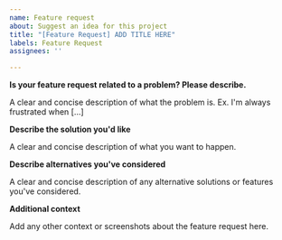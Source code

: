 ```yaml
---
name: Feature request
about: Suggest an idea for this project
title: "[Feature Request] ADD TITLE HERE"
labels: Feature Request
assignees: ''

---
```


<!-- READ THIS: We got a discussion page now, if you're doing feature request and publish under issue, you'll be moved, please make feature requests on discussions under feature request category https://github.com/TeamRizu/OutFox/discussions -->




**Is your feature request related to a problem? Please describe.**

A clear and concise description of what the problem is. Ex. I'm always frustrated when [...]

**Describe the solution you'd like**

A clear and concise description of what you want to happen.

**Describe alternatives you've considered**

A clear and concise description of any alternative solutions or features you've considered.

**Additional context**

Add any other context or screenshots about the feature request here.
